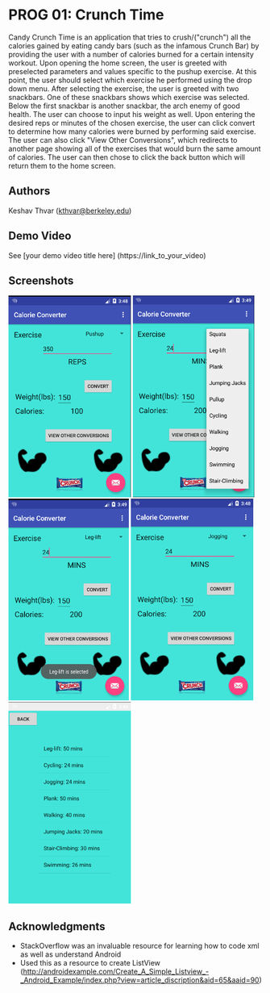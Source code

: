 # PROG 01: Crunch Time

Candy Crunch Time is an application that tries to crush/("crunch") all the calories gained by eating candy bars (such as the infamous Crunch Bar) by providing the user with a number of calories burned for a certain intensity workout. Upon opening the home screen, the user is greeted with preselected parameters and values specific to the pushup exercise. At this point, the user should select which exercise he performed using the drop down menu. After selecting the exercise, the user is greeted with two snackbars. One of these snackbars shows which exercise was selected. Below the first snackbar is another snackbar, the arch enemy of good health. The user can choose to input his weight as well. Upon entering the desired reps or minutes of the chosen exercise, the user can click convert to determine how many calories were burned by performing said exercise. The user can also click "View Other Conversions", which redirects to another page showing all of the exercises that would burn the same amount of calories. The user can then chose to click the back button which will return them to the home screen.

## Authors

Keshav Thvar ([kthvar@berkeley.edu](mailto:kthvar@berkeley.edu))

## Demo Video

See [your demo video title here] (https://link_to_your_video)

## Screenshots

<img src="screenshots/main.png" height="400" alt="Screenshot"/>
<img src="screenshots/dropdown.png" height="400" alt="Screenshot"/>
<img src="screenshots/snackbarabovesnackbar.png" height="400" alt="Screenshot"/>
<img src="screenshots/forjogging.png" height="400" alt="Screenshot"/>
<img src="screenshots/otherequivalentexercises.png" height="400" alt="Screenshot"/>

## Acknowledgments

* StackOverflow was an invaluable resource for learning how to code xml as well as understand Android
* Used this as a resource to create ListView (http://androidexample.com/Create_A_Simple_Listview_-_Android_Example/index.php?view=article_discription&aid=65&aaid=90)

